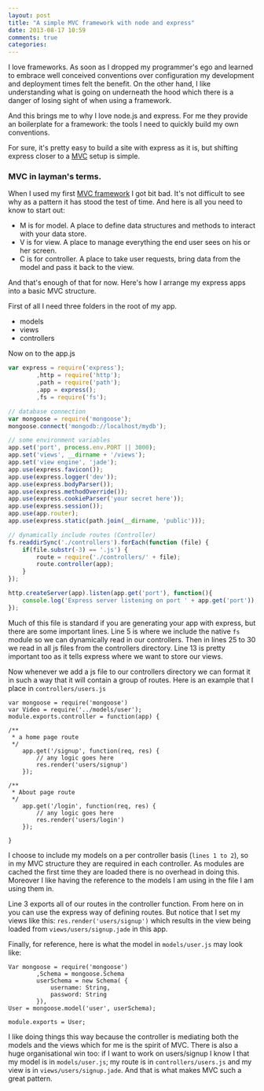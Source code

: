 ```yaml
---
layout: post
title: "A simple MVC framework with node and express"
date: 2013-08-17 10:59
comments: true
categories: 
---
```

I love frameworks. As soon as I dropped my programmer's ego and learned to embrace well conceived conventions over configuration my development and deployment times felt the benefit. On the other hand, I like understanding what is going on underneath the hood which there is a danger of losing sight of when using a framework.

And this brings me to why I love node.js and express. For me they provide an boilerplate for a framework: the tools I need to quickly build my own conventions.

For sure, it's pretty easy to build a site with express as it is, but shifting express closer to a [MVC](http://en.wikipedia.org/wiki/Model%E2%80%93view%E2%80%93controller) setup is simple.

### MVC in layman's terms.

When I used my first [MVC framework](http://www.cakephp.org) I got bit bad. It's not difficult to see why as a pattern it has stood the test of time. And here is all you need to know to start out:

* M is for model. A place to define data structures and methods to interact with your data store.
* V is for view. A place to manage everything the end user sees on his or her screen.
* C is for controller. A place to take user requests, bring data from the model and pass it back to the view.

And that's enough of that for now. Here's how I arrange my express apps into a basic MVC structure.

First of all I need three folders in the root of my app.

* models
* views
* controllers

Now on to the app.js

``` javascript 
var express = require('express');
		,http = require('http');
		,path = require('path');
		,app = express();
		,fs = require('fs');

// database connection
var mongoose = require('mongoose');
mongoose.connect('mongodb://localhost/mydb');

// some environment variables
app.set('port', process.env.PORT || 3000);
app.set('views', __dirname + '/views');
app.set('view engine', 'jade');
app.use(express.favicon());
app.use(express.logger('dev'));
app.use(express.bodyParser());
app.use(express.methodOverride());
app.use(express.cookieParser('your secret here'));
app.use(express.session());
app.use(app.router);
app.use(express.static(path.join(__dirname, 'public')));

// dynamically include routes (Controller)
fs.readdirSync('./controllers').forEach(function (file) {
	if(file.substr(-3) == '.js') {
		route = require('./controllers/' + file);
		route.controller(app);
	}   
});

http.createServer(app).listen(app.get('port'), function(){
	console.log('Express server listening on port ' + app.get('port'));
});

```

Much of this file is standard if you are generating your app with express, but there are some important lines. Line 5 is where we include the native `fs` module so we can dynamically read in our controllers. Then in lines 25 to 30 we read in all js files from the controllers directory. Line 13 is pretty important too as it tells express where we want to store our views.

Now whenever we add a js file to our controllers directory we can format it in such a way that it will contain a group of routes. Here is an example that I place in `controllers/users.js`

```
var mongoose = require('mongoose')
var Video = require('../models/user');
module.exports.controller = function(app) {

/**
 * a home page route
 */
	app.get('/signup', function(req, res) {
		// any logic goes here
		res.render('users/signup')
	});

/**
 * About page route
 */
	app.get('/login', function(req, res) {
		// any logic goes here
		res.render('users/login')
	});

}
```
				
I choose to include my models on a per controller basis (`lines 1 to 2`), so in my MVC structure they are required in each controller. As modules are cached the first time they are loaded there is no overhead in doing this. Moreover I like having the reference to the models I am using in the file I am using them in.

Line 3 exports all of our routes in the controller function. From here on in you can use the express way of defining routes. But notice that I set my views like this: `res.render('users/signup')` which results in the view being loaded from `views/users/signup.jade` in this app.

Finally, for reference, here is what the model in `models/user.js` may look like:

```
Var mongoose = require('mongoose')
		,Schema = mongoose.Schema
		userSchema = new Schema( {
			username: String,
			password: String 
		}), 
User = mongoose.model('user', userSchema);

module.exports = User;
```


I like doing things this way because the controller is mediating both the models and the views which for me is the spirit of MVC. There is also a huge organisational win too: if I want to work on users/signup I know I that my model is in `models/user.js`; my route is in `controllers/users.js` and my view is in `views/users/signup.jade`. And that is what makes MVC such a great pattern.
